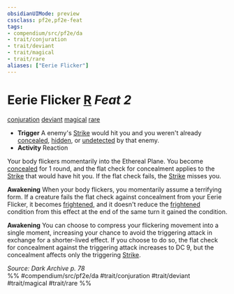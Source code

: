 ```yaml
---
obsidianUIMode: preview
cssclass: pf2e,pf2e-feat
tags:
- compendium/src/pf2e/da
- trait/conjuration
- trait/deviant
- trait/magical
- trait/rare
aliases: ["Eerie Flicker"]
---
```

# Eerie Flicker  [R](chapter-9-playing-the-game.md#Actions "Reaction") *Feat 2*  
[conjuration](conjuration.md "Conjuration School Trait")  [deviant](deviant-da.md "Deviant Action & Ability Trait")  [magical](magical.md "Magical Item Trait")  [rare](rare.md "Rare Rarity Trait")  

- **Trigger** A enemy's [Strike](strike.md) would hit you and you weren't already [concealed](conditions.md#Concealed), [hidden](conditions.md#Hidden), or [undetected](conditions.md#Undetected) by that enemy.
- **Activity** Reaction

Your body flickers momentarily into the Ethereal Plane. You become [concealed](conditions.md#Concealed) for 1 round, and the flat check for concealment applies to the [Strike](strike.md) that would have hit you. If the flat check fails, the [Strike](strike.md) misses you.

**Awakening** When your body flickers, you momentarily assume a terrifying form. If a creature fails the flat check against concealment from your Eerie Flicker, it becomes [frightened](conditions.md#Frightened), and it doesn't reduce the [frightened](conditions.md#Frightened) condition from this effect at the end of the same turn it gained the condition.

**Awakening** You can choose to compress your flickering movement into a single moment, increasing your chance to avoid the triggering attack in exchange for a shorter-lived effect. If you choose to do so, the flat check for concealment against the triggering attack increases to DC 9, but the concealment affects only the triggering [Strike](strike.md).

*Source: Dark Archive p. 78*  
%% #compendium/src/pf2e/da #trait/conjuration #trait/deviant #trait/magical #trait/rare %%